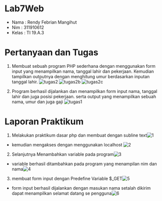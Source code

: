 # Lab7Web
- Nama : Rendy Febrian Mangihut
- Nim : 311910612
- Kelas : TI 19.A.3

# Pertanyaan dan Tugas
1. Membuat sebuah program PHP sederhana dengan menggunakan form input yang menampilkan
nama, tanggal lahir dan pekerjaan. Kemudian tampilkan outputnya dengan menghitung
umur berdasarkan inputan tanggal lahir.
![tugas2](https://user-images.githubusercontent.com/59887134/117449985-d92e0c80-af6a-11eb-90d6-b2fce2bedff1.png)
![tugas2b](https://user-images.githubusercontent.com/59887134/117449995-ddf2c080-af6a-11eb-9d0e-af45d670ee77.png)
![tugas2c](https://user-images.githubusercontent.com/59887134/117450002-e0551a80-af6a-11eb-9c46-4fdcb7750003.png)

2. Program berhasil dijalankan dan menampilkan form input nama, tanggal lahir dan juga posisi pekerjaan. 
serta output yang menampilkan sebuah nama, umur dan juga gaji
![tugas1](https://user-images.githubusercontent.com/59887134/117450399-61141680-af6b-11eb-84a9-4be72b3b5ec8.png)

# Laporan Praktikum
1. Melakukan praktikum dasar php dan membuat dengan subline text![1](https://user-images.githubusercontent.com/59887134/117450935-10e98400-af6c-11eb-8f19-26813246305f.png)
- kemudian mengakses dengan menggunakan localhost ![2](https://user-images.githubusercontent.com/59887134/117451114-49895d80-af6c-11eb-9307-b86b4f45a0f9.png)

2. Selanjutnya Menambahkan variable pada program![3](https://user-images.githubusercontent.com/59887134/117451222-6de53a00-af6c-11eb-9889-9eec93876372.png)
- variable berhasil ditambahkan pada program yang menampilan nim dan nama![4](https://user-images.githubusercontent.com/59887134/117451331-98cf8e00-af6c-11eb-83ce-5f571038950a.png)

3. membuat form input dengan Predefine Variable $_GET![5](https://user-images.githubusercontent.com/59887134/117451607-e946eb80-af6c-11eb-8ce6-b973a66d7bf3.png)
- form input berhasil dijalankan dengan masukan nama setalah dikirim dapat menampilkan selamat datang se pengguna![6](https://user-images.githubusercontent.com/59887134/117451796-2f03b400-af6d-11eb-8f99-d2e59dfddfe2.png)
